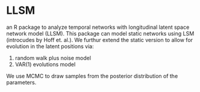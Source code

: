 # LLSM
an R package to analyze temporal networks with longitudinal latent space network model (LLSM).
This package can model static networks using LSM (introcudes by Hoff et. al.). We furthur extend 
the static version to allow for evolution in the latent positions via: 
1. random walk plus noise model
2. VAR(1) evolutions model

We use MCMC to draw samples from the posterior distribution of the parameters.
